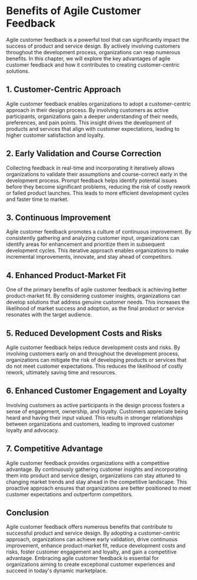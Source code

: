 Benefits of Agile Customer Feedback
============================================

Agile customer feedback is a powerful tool that can significantly impact the success of product and service design. By actively involving customers throughout the development process, organizations can reap numerous benefits. In this chapter, we will explore the key advantages of agile customer feedback and how it contributes to creating customer-centric solutions.

**1. Customer-Centric Approach**
--------------------------------

Agile customer feedback enables organizations to adopt a customer-centric approach in their design process. By involving customers as active participants, organizations gain a deeper understanding of their needs, preferences, and pain points. This insight drives the development of products and services that align with customer expectations, leading to higher customer satisfaction and loyalty.

**2. Early Validation and Course Correction**
---------------------------------------------

Collecting feedback in real-time and incorporating it iteratively allows organizations to validate their assumptions and course-correct early in the development process. Prompt feedback helps identify potential issues before they become significant problems, reducing the risk of costly rework or failed product launches. This leads to more efficient development cycles and faster time to market.

**3. Continuous Improvement**
-----------------------------

Agile customer feedback promotes a culture of continuous improvement. By consistently gathering and analyzing customer input, organizations can identify areas for enhancement and prioritize them in subsequent development cycles. This iterative approach enables organizations to make incremental improvements, innovate, and stay ahead of competitors.

**4. Enhanced Product-Market Fit**
----------------------------------

One of the primary benefits of agile customer feedback is achieving better product-market fit. By considering customer insights, organizations can develop solutions that address genuine customer needs. This increases the likelihood of market success and adoption, as the final product or service resonates with the target audience.

**5. Reduced Development Costs and Risks**
------------------------------------------

Agile customer feedback helps reduce development costs and risks. By involving customers early on and throughout the development process, organizations can mitigate the risk of developing products or services that do not meet customer expectations. This reduces the likelihood of costly rework, ultimately saving time and resources.

**6. Enhanced Customer Engagement and Loyalty**
-----------------------------------------------

Involving customers as active participants in the design process fosters a sense of engagement, ownership, and loyalty. Customers appreciate being heard and having their input valued. This results in stronger relationships between organizations and customers, leading to improved customer loyalty and advocacy.

**7. Competitive Advantage**
----------------------------

Agile customer feedback provides organizations with a competitive advantage. By continuously gathering customer insights and incorporating them into product and service design, organizations can stay attuned to changing market trends and stay ahead in the competitive landscape. This proactive approach ensures that organizations are better positioned to meet customer expectations and outperform competitors.

**Conclusion**
--------------

Agile customer feedback offers numerous benefits that contribute to successful product and service design. By adopting a customer-centric approach, organizations can achieve early validation, drive continuous improvement, enhance product-market fit, reduce development costs and risks, foster customer engagement and loyalty, and gain a competitive advantage. Embracing agile customer feedback is essential for organizations aiming to create exceptional customer experiences and succeed in today's dynamic marketplace.
